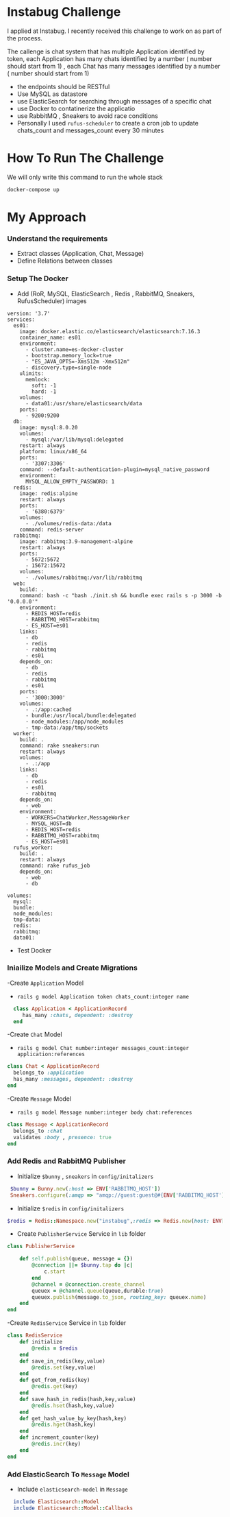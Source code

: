 
# Instabug Challenge

I applied at Instabug. I recently received this challenge to work on as part of the process.

The callenge is chat system that has multiple Application identified by token, each Application has many chats identified by a number ( number should start from 1) , each Chat has many messages identified by a number ( number should start from 1)
- the endpoints should be RESTful
- Use MySQL as datastore
- use ElasticSearch for searching through messages of a specific chat
- use Docker to contatinerize the applicatio
- use RabbitMQ , Sneakers to avoid race conditions
- Personally I used `rufus-scheduler` to create a cron job to update chats_count and messages_count every 30 minutes

# How To Run The Challenge

We will only write this command to run the whole stack 
``` bash
docker-compose up
``` 

# My Approach
### Understand the requirements
- Extract classes (Application, Chat, Message)
- Define Relations between classes 


### Setup The Docker
- Add (RoR, MySQL, ElasticSearch , Redis , RabbitMQ, Sneakers, RufusScheduler) images
```docker-compose
version: '3.7'
services:
  es01:
    image: docker.elastic.co/elasticsearch/elasticsearch:7.16.3
    container_name: es01
    environment:
      - cluster.name=es-docker-cluster
      - bootstrap.memory_lock=true
      - "ES_JAVA_OPTS=-Xms512m -Xmx512m"
      - discovery.type=single-node
    ulimits:
      memlock:
        soft: -1
        hard: -1
    volumes:
      - data01:/usr/share/elasticsearch/data
    ports:
      - 9200:9200
  db:
    image: mysql:8.0.20
    volumes:
      - mysql:/var/lib/mysql:delegated
    restart: always
    platform: linux/x86_64
    ports:
      - '3307:3306'
    command: --default-authentication-plugin=mysql_native_password
    environment:
      MYSQL_ALLOW_EMPTY_PASSWORD: 1
  redis:
    image: redis:alpine
    restart: always
    ports:
      - '6380:6379'
    volumes:
      - ./volumes/redis-data:/data
    command: redis-server 
  rabbitmq:
    image: rabbitmq:3.9-management-alpine
    restart: always
    ports:
      - 5672:5672
      - 15672:15672
    volumes:
      - ./volumes/rabbitmq:/var/lib/rabbitmq
  web:
    build: .
    command: bash -c "bash ./init.sh && bundle exec rails s -p 3000 -b '0.0.0.0'"
    environment:
      - REDIS_HOST=redis
      - RABBITMQ_HOST=rabbitmq
      - ES_HOST=es01
    links:
      - db
      - redis
      - rabbitmq
      - es01
    depends_on:
      - db
      - redis
      - rabbitmq
      - es01
    ports:
      - '3000:3000'
    volumes:
      - .:/app:cached
      - bundle:/usr/local/bundle:delegated
      - node_modules:/app/node_modules
      - tmp-data:/app/tmp/sockets
  worker:
    build: .
    command: rake sneakers:run
    restart: always
    volumes:
      - .:/app
    links:
      - db
      - redis
      - es01
      - rabbitmq
    depends_on:
      - web
    environment:
      - WORKERS=ChatWorker,MessageWorker
      - MYSQL_HOST=db
      - REDIS_HOST=redis
      - RABBITMQ_HOST=rabbitmq
      - ES_HOST=es01
  rufus_worker:
    build: .
    restart: always
    command: rake rufus_job
    depends_on:
      - web
      - db

volumes:
  mysql:
  bundle:
  node_modules:
  tmp-data:
  redis:
  rabbitmq:
  data01:
 ```
- Test Docker

### Iniailize Models and Create Migrations

-Create `Application`  Model
- `rails g model Application token chats_count:integer name`
```ruby
  class Application < ApplicationRecord
     has_many :chats, dependent: :destroy
  end
```
-Create `Chat`  Model
- `rails g model Chat number:integer messages_count:integer application:references`
```ruby
class Chat < ApplicationRecord
  belongs_to :application
  has_many :messages, dependent: :destroy
end
```

-Create `Message`  Model
- `rails g model Message number:integer body chat:references`

```ruby
class Message < ApplicationRecord
  belongs_to :chat
  validates :body , presence: true
end
```

### Add Redis and RabbitMQ Publisher
- Initialize  `$bunny` , `sneakers` in `config/initalizers`
 ```ruby
  $bunny = Bunny.new(:host => ENV['RABBITMQ_HOST'])
  Sneakers.configure(:amqp => "amqp://guest:guest@#{ENV['RABBITMQ_HOST']}:5672")
```
- Initialize  `$redis`  in `config/initalizers`
 ```ruby
 $redis = Redis::Namespace.new("instabug",:redis => Redis.new(host: ENV["REDIS_HOST"]))
 ```

-  Create `PublisherService`  Service in `lib` folder
```ruby
class PublisherService

    def self.publish(queue, message = {})
        @connection ||= $bunny.tap do |c|
            c.start
        end
        @channel = @connection.create_channel
        queuex = @channel.queue(queue,durable:true)
        queuex.publish(message.to_json, routing_key: queuex.name)
    end
end
```
-Create `RedisService`  Service in `lib` folder
```ruby
class RedisService
    def initialize
        @redis = $redis
    end
    def save_in_redis(key,value)
        @redis.set(key,value)
    end
    def get_from_redis(key)
        @redis.get(key) 
    end
    def save_hash_in_redis(hash,key,value)
        @redis.hset(hash,key,value)
    end
    def get_hash_value_by_key(hash,key)
        @redis.hget(hash,key)
    end
    def increment_counter(key)
        @redis.incr(key)
    end
end
```
### Add ElasticSearch To `Message` Model
- Include `elasticsearch-model` in `Message`
```ruby 
  include Elasticsearch::Model
  include Elasticsearch::Model::Callbacks
```


